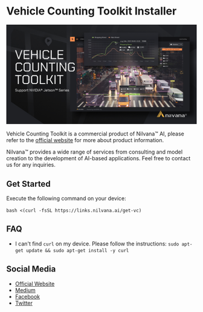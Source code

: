 # Vehicle Counting Toolkit Installer

![](assets/edm.jpg)

Vehicle Counting Toolkit is a commercial product of Nilvana™ AI, please refer to the [official website](https://nilvana.tw/products/vehicle-counting-toolkit) for more about product information.

Nilvana™ provides a wide range of services from consulting and model creation to the development of AI-based applications. Feel free to contact us for any inquiries.

## Get Started

Execute the following command on your device:

`bash <(curl -fsSL https://links.nilvana.ai/get-vc)`

## FAQ

- I can't find `curl` on my device. Please follow the instructions: `sudo apt-get update && sudo apt-get install -y curl`

## Social Media

- [Official Website](https://nilvana.ai)
- [Medium](https://medium.com/hello-nilvana)
- [Facebook](https://www.facebook.com/nilvanaAI/)
- [Twitter](https://twitter.com/nilvana_ai)
